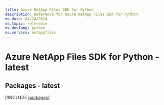 ```yaml
---
title: Azure NetApp Files SDK for Python
description: Reference for Azure NetApp Files SDK for Python
ms.date: 04/24/2024
ms.topic: reference
ms.devlang: python
ms.service: netappfiles
---
```

# Azure NetApp Files SDK for Python - latest
## Packages - latest
[!INCLUDE [packages](netapp-files-index.md)]